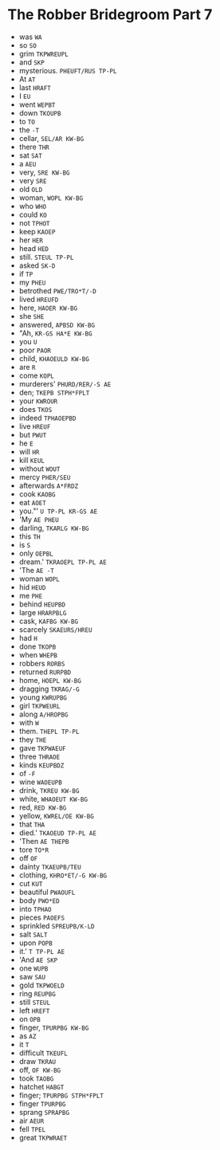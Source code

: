 # The Robber Bridegroom Part 7

* was `WA`
* so `SO`
* grim `TKPWREUPL`
* and `SKP`
* mysterious. `PHEUFT/RUS TP-PL`
* At `AT`
* last `HRAFT`
* I `EU`
* went `WEPBT`
* down `TKOUPB`
* to `TO`
* the `-T`
* cellar, `SEL/AR KW-BG`
* there `THR`
* sat `SAT`
* a `AEU`
* very, `SRE KW-BG`
* very `SRE`
* old `OLD`
* woman, `WOPL KW-BG`
* who `WHO`
* could `KO`
* not `TPHOT`
* keep `KAOEP`
* her `HER`
* head `HED`
* still. `STEUL TP-PL`
* asked `SK-D`
* if `TP`
* my `PHEU`
* betrothed `PWE/TRO*T/-D`
* lived `HREUFD`
* here, `HAOER KW-BG`
* she `SHE`
* answered, `APBSD KW-BG`
* "Ah, `KR-GS HA*E KW-BG`
* you `U`
* poor `PAOR`
* child, `KHAOEULD KW-BG`
* are `R`
* come `KOPL`
* murderers' `PHURD/RER/-S AE`
* den; `TKEPB STPH*FPLT`
* your `KWROUR`
* does `TKOS`
* indeed `TPHAOEPBD`
* live `HREUF`
* but `PWUT`
* he `E`
* will `HR`
* kill `KEUL`
* without `WOUT`
* mercy `PHER/SEU`
* afterwards `A*FRDZ`
* cook `KAOBG`
* eat `AOET`
* you."' `U TP-PL KR-GS AE`
* 'My `AE PHEU`
* darling, `TKARLG KW-BG`
* this `TH`
* is `S`
* only `OEPBL`
* dream.' `TKRAOEPL TP-PL AE`
* 'The `AE -T`
* woman `WOPL`
* hid `HEUD`
* me `PHE`
* behind `HEUPBD`
* large `HRARPBLG`
* cask, `KAFBG KW-BG`
* scarcely `SKAEURS/HREU`
* had `H`
* done `TKOPB`
* when `WHEPB`
* robbers `RORBS`
* returned `RURPBD`
* home, `HOEPL KW-BG`
* dragging `TKRAG/-G`
* young `KWRUPBG`
* girl `TKPWEURL`
* along `A/HROPBG`
* with `W`
* them. `THEPL TP-PL`
* they `THE`
* gave `TKPWAEUF`
* three `THRAOE`
* kinds `KEUPBDZ`
* of `-F`
* wine `WAOEUPB`
* drink, `TKREU KW-BG`
* white, `WHAOEUT KW-BG`
* red, `RED KW-BG`
* yellow, `KWREL/OE KW-BG`
* that `THA`
* died.' `TKAOEUD TP-PL AE`
* 'Then `AE THEPB`
* tore `TO*R`
* off `OF`
* dainty `TKAEUPB/TEU`
* clothing, `KHRO*ET/-G KW-BG`
* cut `KUT`
* beautiful `PWAOUFL`
* body `PWO*ED`
* into `TPHAO`
* pieces `PAOEFS`
* sprinkled `SPREUPB/K-LD`
* salt `SALT`
* upon `POPB`
* it.' `T TP-PL AE`
* 'And `AE SKP`
* one `WUPB`
* saw `SAU`
* gold `TKPWOELD`
* ring `REUPBG`
* still `STEUL`
* left `HREFT`
* on `OPB`
* finger, `TPURPBG KW-BG`
* as `AZ`
* it `T`
* difficult `TKEUFL`
* draw `TKRAU`
* off, `OF KW-BG`
* took `TAOBG`
* hatchet `HABGT`
* finger; `TPURPBG STPH*FPLT`
* finger `TPURPBG`
* sprang `SPRAPBG`
* air `AEUR`
* fell `TPEL`
* great `TKPWRAET`
